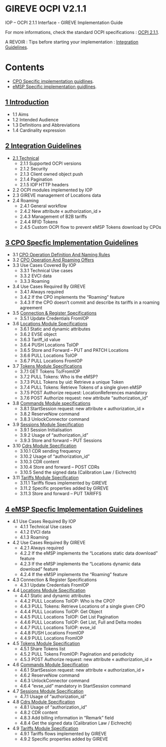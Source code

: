 # GIREVE OCPI V2.1.1
IOP – OCPI 2.1.1 Interface - GIREVE Implementation Guide

For more informations, check the standard OCPI specifications : [OCPI 2.1.1](https://github.com/ocpi/ocpi/tree/release-2.1.1-bugfixes#contents).

A REVOIR : Tips before starting your implementation : [Integration Guidelines](integration_guidelines.md).

# Contents
- [CPO Specific implementation guidlines](cpo_edits.md).
- [eMSP Specific implementation guidlines](emsp_edits.md).

## [1 Introduction](introduction.md)
* 1.1 Aims
* 1.2 Intended Audience
* 1.3 Definitions and Abbreviations
* 1.4 Cardinality expression
  
## [2 Integration Guidelines](integration_guidelines.md)
* [2.1 Technical](integration_guidelines.md#21-technical)
  - 2.1.1 Supported OCPI versions
  - 2.1.2 Security
  - 2.1.3 Client owned object push
  - 2.1.4 Pagination
  - 2.1.5 IOP HTTP headers
* 2.2 OCPI modules implemented by IOP
* 2.3 GIREVE management of Locations data
* 2.4 Roaming
  - 2.4.1 General workflow
  - 2.4.2 New attribute « authorization_id »
  - 2.4.3 Management of B2B tariffs
  - 2.4.4 RFID Tokens
  - 2.4.5 Custom OCPI flow to prevent eMSP Tokens download by CPOs

## [3 CPO Specfic Implementation Guidelines](cpo_edits.md)
* 3.1 [CPO Operation Definition And Naming Rules](cpo_registration.md/#31-cpo-operation-definition-and-naming-rules)
* 3.2 [CPO Operation And Roaming Offers](cpo_registration.md/#32cpo-operation-and-roaming-offers)
* 3.3 Use Cases Covered By IOP
  - 3.3.1 Technical Use cases
  - 3.3.2 EVCI data
  - 3.3.3 Roaming
* 3.4 Use Cases Required By GIREVE
  - 3.4.1 Always required
  - 3.4.2 If the CPO implements the “Roaming” feature
  - 3.4.3 If the CPO doesn’t commit and describe its tariffs in a roaming agreement
* 3.5 [Connection & Register Specifications](cpo_registration.md)
  - 3.5.1 Update Credentials FromIOP
* 3.6 [Locations Module Specifications](cpo_locations.md)
  - 3.6.1 Static and dynamic attributes
  - 3.6.2 EVSE object
  - 3.6.3 Tariff_id value
  - 3.6.4 PUSH Locations ToIOP
  - 3.6.5 Store and Forward – PUT and PATCH Locations
  - 3.6.6 PULL Locations ToIOP
  - 3.6.7 PULL Locations FromIOP
* 3.7 [Tokens Module Specifications](cpo_tokens.md)
  - 3.7.1 GET Tokens To/FromIOP
  - 3.7.2 PULL Tokens: Who is the eMSP?
  - 3.7.3 PULL Tokens by uid: Retrieve a unique Token
  - 3.7.4 PULL Tokens: Retrieve Tokens of a single given eMSP
  - 3.7.5 POST Authorize request: LocationReferences mandatory
  - 3.7.6 POST Authorize request: new attribute “authorization_id”
* 3.8 [Commands Module specifications](cpo_commands.md)
  - 3.8.1 StartSession request: new attribute « authorization_id »
  - 3.8.2 ReserveNow command
  - 3.8.3 UnlockConnector command
* 3.9 [Sessions Module Specification](cpo_sessions.md)
  - 3.9.1 Session Initialisation
  - 3.9.2 Usage of “authorization_id”
  - 3.9.3 Store and forward – PUT Sessions
* 3.10 [Cdrs Module Specification](cpo_cdrs.md)
  - 3.10.1 CDR sending frequency
  - 3.10.2 Usage of “authorization_id”
  - 3.10.3 CDR content
  - 3.10.4 Store and forward – POST CDRs
  - 3.10.5 Send the signed data (Calibration Law / Eichrecht)
* 3.11 [Tariffs Module Specification](cpo_tariffs.md)
  - 3.11.1 Tariffs flows implemented by GIREVE
  - 3.11.2 Specific properties added by GIREVE
  - 3.11.3 Store and forward – PUT TARIFFS


## [4 eMSP Specfic Implementation Guidelines](emsp_edits.md)
* 4.1 Use Cases Required By IOP
  - 4.1.1 Technical Use cases
  - 4.1.2 EVCI data
  - 4.1.3 Roaming
* 4.2 Use Cases Required By GIREVE
  - 4.2.1 Always required
  - 4.2.2 If the eMSP implements the “Locations static data download” feature
  - 4.2.3 If the eMSP implements the “Locations dynamic data download” feature
  - 4.2.4 If the eMSP implements the “Roaming” feature
* 4.3 Connection & Register Specifications
  - 4.3.1 Update Credentials FromIOP
* 4.4 [Locations Module Specification](emsp_locations.md)
  - 4.4.1 Static and dynamic attributes
  - 4.4.2 PULL Locations ToIOP: Who is the CPO?
  - 4.4.3 PULL Tokens: Retrieve Locations of a single given CPO
  - 4.4.4 PULL Locations ToIOP: Get Object
  - 4.4.5 PULL Locations ToIOP: Get List Pagination
  - 4.4.6 PULL Locations ToIOP: Get List, Full and Delta modes
  - 4.4.7 PULL Locations ToIOP: evse_id
  - 4.4.8 PUSH Locations FromIOP
  - 4.4.9 PULL Locations FromIOP
* 4.5 [Tokens Module Specification](emsp_tokens.md)
  - 4.5.1 Share Tokens list
  - 4.5.2 PULL Tokens FromIOP: Pagination and periodicity
  - 4.5.3 POST Authorize request: new attribute « authorization_id »
* 4.6 [Commands Module Specification](emsp_commands.md)
  - 4.6.1 StartSession request: new attribute « authorization_id »
  - 4.6.2 ReserveNow command
  - 4.6.3 UnlockConnector command
  - 4.6.4 “evse_uid” mandatory in StartSession command
* 4.7 [Sessions Module Specification](emsp_sessions.md)
  - 4.7.1 Usage of “authorization_id”
* 4.8 [Cdrs Module Specification](emsp_cdrs.md)
  - 4.8.1 Usage of “authorization_id”
  - 4.8.2 CDR content
  - 4.8.3 Add billing information in “Remark” field
  - 4.8.4 Get the signed data (Calibration Law / Eichrecht)
* 4.9 [Tariffs Module Specification](emsp_tariffs.md)
  - 4.9.1 Tariffs flows implemented by GIREVE
  - 4.9.2 Specific properties added by GIREVE



